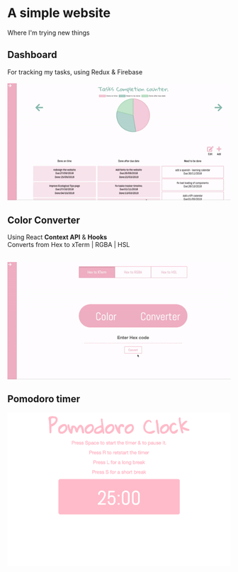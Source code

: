 # A simple website
Where I'm trying new things 
## Dashboard
For tracking my tasks, using Redux & Firebase
<br />
<br />
![dashboard gif](./src/drawable/imgsForREADME/gifdashboard.gif?raw=true)
## Color Converter 
Using React **Context API** & **Hooks**
<br />
Converts from Hex to xTerm | RGBA | HSL
<br />
<br  />

![color converter gif](./src/drawable/imgsForREADME/gifcolorconverter.gif?raw=true)

## Pomodoro timer
![pomodoro screenshot](./src/drawable/imgsForREADME/screenshotpomodoro.png?raw=true) 

